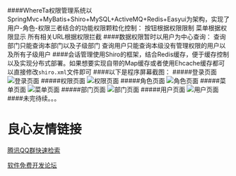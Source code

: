 ####WhereTa权限管理系统以SpringMvc+MyBatis+Shiro+MySQL+ActiveMQ+Redis+Easyui为架构，实现了用户-角色-权限三者结合的功能权限颗粒化控制：
    按钮根据权限限制
    菜单根据权限显示
    所有相关URL根据权限拦截
####数据权限暂时以用户为中心查询：
    查询部门只能查询本部门以及子级部门
    查询用户只能查询本级没有管理权限的用户以及所有子级用户
####会话管理使用Shiro的框架，结合Redis缓存，便于缓存控制以及实现分布式部署。如果想要实现自带的Map缓存或者使用Ehcache缓存都可以直接修改`shiro.xml`文件即可
####以下是程序屏幕截图：
#####登录页面
![登录页面](http://7u2jlp.com1.z0.glb.clouddn.com/whereurp抓图1.png)
#####权限页面
![权限页面](http://7u2jlp.com1.z0.glb.clouddn.com/whereurp抓图2.png)
#####角色页面
![角色页面](http://7u2jlp.com1.z0.glb.clouddn.com/whereurp抓图3.png)
#####菜单页面
![菜单页面](http://7u2jlp.com1.z0.glb.clouddn.com/whereurp抓图4.png)
#####部门页面
![部门页面](http://7u2jlp.com1.z0.glb.clouddn.com/whereurp抓图5.png)
#####用户页面
![用户页面](http://7u2jlp.com1.z0.glb.clouddn.com/whereurp抓图6.png)
####未完待续。。。

 # 良心友情链接

[腾讯QQ群快速检索](http://u.720life.cn/s/8cf73f7c)

[软件免费开发论坛](http://u.720life.cn/s/bbb01dc0)